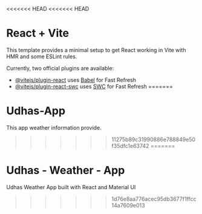 <<<<<<< HEAD
<<<<<<< HEAD
# React + Vite

This template provides a minimal setup to get React working in Vite with HMR and some ESLint rules.

Currently, two official plugins are available:

- [@vitejs/plugin-react](https://github.com/vitejs/vite-plugin-react/blob/main/packages/plugin-react/README.md) uses [Babel](https://babeljs.io/) for Fast Refresh
- [@vitejs/plugin-react-swc](https://github.com/vitejs/vite-plugin-react-swc) uses [SWC](https://swc.rs/) for Fast Refresh
=======
# Udhas-App
This app weather information provide.
>>>>>>> 11275b89c31990886e788849e50f35dfc1e63742
=======
# Udhas - Weather - App
Udhas Weather App built with React and Material UI
>>>>>>> 1d76e8aa776acec95db3677f1ffcc14a7609e013

